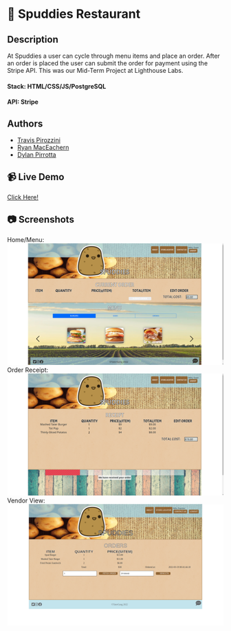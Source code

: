 # 🥔 Spuddies Restaurant

## Description
At Spuddies a user can cycle through menu items and place an order. After an order is placed the user can submit the order for payment using the Stripe API.
This was our Mid-Term Project at Lighthouse Labs.
#### Stack: HTML/CSS/JS/PostgreSQL
#### API: Stripe

## Authors
- [Travis Pirozzini ](https://github.com/T-Pirozzini)
- [Ryan MacEachern](https://github.com/Nachosonfriday)
- [Dylan Pirrotta](https://github.com/BBrandford11)

## :video_camera: Live Demo
<a href="">Click Here!</a>

## :camera: Screenshots
Home/Menu:
!["Menu View"](https://github.com/Rmaceac/midterm-project/blob/master/public/docs/spuddies-front-page.png?raw=true)
Order Receipt:
!["Order View"](https://github.com/Rmaceac/midterm-project/blob/master/public/docs/spuddies-order-placed.png?raw=true)
Vendor View:
!["Restaurant View"](https://github.com/Rmaceac/midterm-project/blob/master/public/docs/spuddies-restaurant-pov.png?raw=true)
